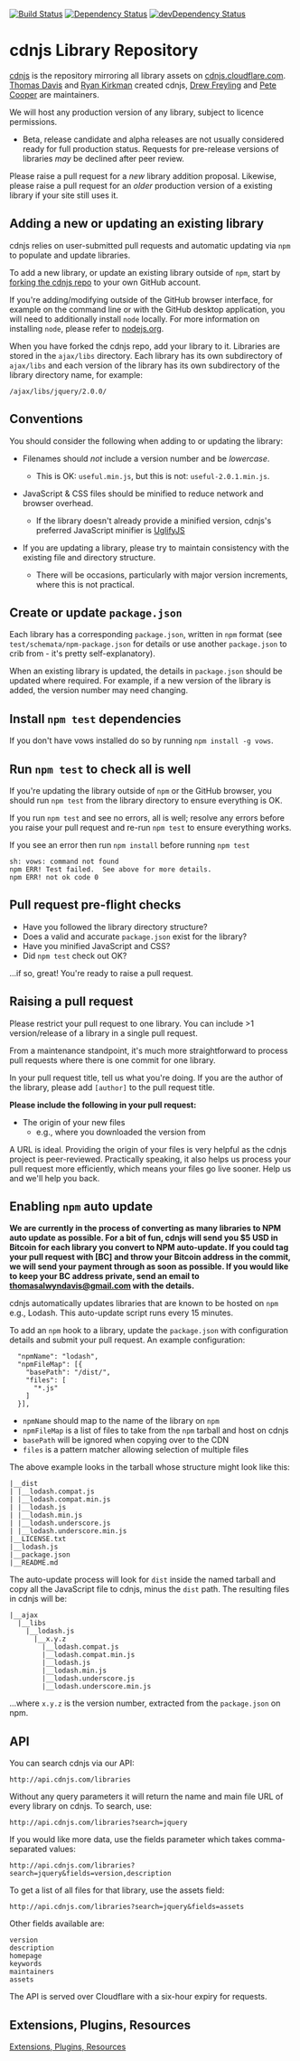 [![Build Status](https://travis-ci.org/cdnjs/cdnjs.png?branch=master)](https://travis-ci.org/cdnjs/cdnjs) [![Dependency Status](https://david-dm.org/cdnjs/cdnjs.png?theme=shields.io)](https://david-dm.org/cdnjs/cdnjs) [![devDependency Status](https://david-dm.org/cdnjs/cdnjs/dev-status.png?theme=shields.io)](https://david-dm.org/cdnjs/cdnjs#info=devDependencies)

# cdnjs Library Repository

[cdnjs](http://github.com/cdnjs/cdnjs) is the repository mirroring all library assets on [cdnjs.cloudflare.com](http://cdnjs.cloudflare.com). [Thomas Davis](https://twitter.com/neutralthoughts) and [Ryan Kirkman](https://twitter.com/ryan_kirkman) created cdnjs, [Drew Freyling](http://decompile.it/blog/) and [Pete Cooper](http://petecooper.org) are maintainers.

We will host any production version of any library, subject to licence permissions.

  * Beta, release candidate and alpha releases are not usually considered ready for full production status. Requests for pre-release versions of libraries _may_ be declined after peer review.

Please raise a pull request for a _new_ library addition proposal. Likewise, please raise a pull request for an _older_ production version of a existing library if your site still uses it.

## Adding a new or updating an existing library

cdnjs relies on user-submitted pull requests and automatic updating via `npm` to populate and update libraries.

To add a new library, or update an existing library outside of `npm`, start by [forking the cdnjs repo](https://github.com/cdnjs/cdnjs/fork) to your own GitHub account.

If you're adding/modifying outside of the GitHub browser interface, for example on the command line or with the GitHub desktop application, you will need to additionally install `node` locally. For more information on installing `node`, please refer to [nodejs.org](http://nodejs.org).

When you have forked the cdnjs repo, add your library to it. Libraries are stored in the `ajax/libs` directory. Each library has its own subdirectory of `ajax/libs` and each version of the library has its own subdirectory of the library directory name, for example:

```
/ajax/libs/jquery/2.0.0/
```

## Conventions

You should consider the following when adding to or updating the library:

* Filenames should _not_ include a version number and be _lowercase_.
  * This is OK: `useful.min.js`, but this is not: `useful-2.0.1.min.js`.

* JavaScript & CSS files should be minified to reduce network and browser overhead.
  * If the library doesn't already provide a minified version, cdnjs's preferred JavaScript minifier is [UglifyJS](http://marijnhaverbeke.nl/uglifyjs "UglifyJS")

* If you are updating a library, please try to maintain consistency with the existing file and directory structure.
  * There will be occasions, particularly with major version increments, where this is not practical.

## Create or update `package.json`

Each library has a corresponding `package.json`, written in `npm` format (see `test/schemata/npm-package.json` for details or use another `package.json` to crib from - it's pretty self-explanatory).

When an existing library is updated, the details in `package.json` should be updated where required. For example, if a new version of the library is added, the version number may need changing.

## Install `npm test` dependencies

If you don't have vows installed do so by running `npm install -g vows`.


## Run `npm test` to check all is well

If you're updating the library outside of `npm` or the GitHub browser, you should run `npm test` from the library directory to ensure everything is OK.

If you run `npm test` and see no errors, all is well; resolve any errors before you raise your pull request and re-run `npm test` to ensure everything works.

If you see an error then run `npm install` before running `npm test` 
```
sh: vows: command not found
npm ERR! Test failed.  See above for more details.
npm ERR! not ok code 0
```

## Pull request pre-flight checks

* Have you followed the library directory structure?
* Does a valid and accurate `package.json` exist for the library?
* Have you minified JavaScript and CSS?
* Did `npm test` check out OK?

...if so, great! You're ready to raise a pull request.

## Raising a pull request

Please restrict your pull request to one library. You can include >1 version/release of a library in a single pull request.

From a maintenance standpoint, it's much more straightforward to process pull requests where there is one commit for one library.

In your pull request title, tell us what you're doing. If you are the author of the library, please add `[author]` to the pull request title.

__Please include the following in your pull request:__

* The origin of your new files
  * e.g., where you downloaded the version from

A URL is ideal. Providing the origin of your files is very helpful as the cdnjs project is peer-reviewed. Practically speaking, it also helps us process your pull request more efficiently, which means your files go live sooner. Help us and we'll help you back.

## Enabling `npm` auto update

__We are currently in the process of converting as many libraries to NPM auto update as possible. For a bit of fun, cdnjs will send you **$5 USD in Bitcoin for each library you convert to NPM auto-update**. If you could tag your pull request with [BC] and throw your Bitcoin address in the commit, we will send your payment through as soon as possible. If you would like to keep your BC address private, send an email to thomasalwyndavis@gmail.com with the details.__

cdnjs automatically updates libraries that are known to be hosted on `npm` e.g., Lodash. This auto-update script runs every 15 minutes.

To add an `npm` hook to a library, update the `package.json` with configuration details and submit your pull request. An example configuration:

```
  "npmName": "lodash",
  "npmFileMap": [{
    "basePath": "/dist/",
    "files": [
      "*.js"
    ]
  }],
```

* `npmName` should map to the name of the library on `npm`
* `npmFileMap` is a list of files to take from the `npm` tarball and host on cdnjs
* `basePath` will be ignored when copying over to the CDN
* `files` is a pattern matcher allowing selection of multiple files

The above example looks in the tarball whose structure might look like this:

```
|__dist
| |__lodash.compat.js
| |__lodash.compat.min.js
| |__lodash.js
| |__lodash.min.js
| |__lodash.underscore.js
| |__lodash.underscore.min.js
|__LICENSE.txt
|__lodash.js
|__package.json
|__README.md
```

The auto-update process will look for `dist` inside the named tarball and copy all the JavaScript file to cdnjs, minus the `dist` path. The resulting files in cdnjs will be: 

```
|__ajax
  |__libs
    |__lodash.js
      |__x.y.z
        |__lodash.compat.js
        |__lodash.compat.min.js
        |__lodash.js
        |__lodash.min.js
        |__lodash.underscore.js
        |__lodash.underscore.min.js
```

...where `x.y.z` is the version number, extracted from the `package.json` on npm.

## API

You can search cdnjs via our API:

```
http://api.cdnjs.com/libraries
```

Without any query parameters it will return the name and main file URL of every library on cdnjs. To search, use:

```
http://api.cdnjs.com/libraries?search=jquery
```

If you would like more data, use the fields parameter which takes comma-separated values:

```
http://api.cdnjs.com/libraries?search=jquery&fields=version,description
```

To get a list of all files for that library, use the assets field:

```
http://api.cdnjs.com/libraries?search=jquery&fields=assets
```

Other fields available are:

```
version
description
homepage
keywords
maintainers
assets
```

The API is served over Cloudflare with a six-hour expiry for requests.

## Extensions, Plugins, Resources

[Extensions, Plugins, Resources](https://github.com/cdnjs/cdnjs/wiki/Extensions%2C-Plugins%2C-Resources)
